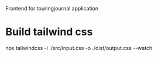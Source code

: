 Frontend for touringjournal application

# Build tailwind css
npx tailwindcss -i ./src/input.css -o ./dist/output.css --watch